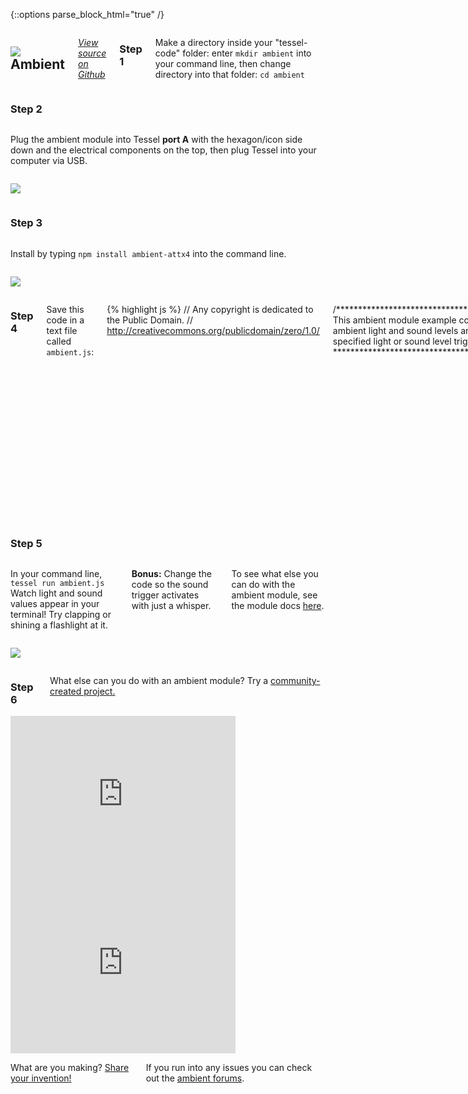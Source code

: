{::options parse_block_html="true" /}

<div class="row">
<div class="large-12 columns">

## <img class="constrain-sm" src="//i.imgur.com/hqZ399I.png"> Ambient

[<i class="fa fa-github"> View source on Github</i>](https://github.com/tessel/ambient-attx4)

### Step 1

Make a directory inside your "tessel-code" folder: enter `mkdir ambient` into your command line, then change directory into that folder: `cd ambient`

</div>
</div>

<div class="row">
<div class="large-12 columns">

### Step 2

</div>
</div>

<div class="row">
<div class="large-6 columns">

Plug the ambient module into Tessel **port A** with the hexagon/icon side down and the electrical components on the top, then plug Tessel into your computer via USB.

</div>
<div class="large-6 columns">

![](http://i.imgur.com/RLmPhfw.jpg)

</div>
</div>

<div class="row">
<div class="large-12 columns">

### Step 3

</div>
</div>

<div class="row">
<div class="large-6 columns">

Install by typing `npm install ambient-attx4` into the command line.

</div>
<div class="large-6 columns">

![](//i.imgur.com/WWtJyIJ.jpg)

</div>
</div>

<div class="row">
<div class="large-12 columns">

### Step 4

Save this code in a text file called `ambient.js`:

{% highlight js %}
// Any copyright is dedicated to the Public Domain.
// http://creativecommons.org/publicdomain/zero/1.0/

/*********************************************
This ambient module example console.logs
ambient light and sound levels and whenever a
specified light or sound level trigger is met.
*********************************************/

var tessel = require('tessel');
var ambientlib = require('ambient-attx4');

var ambient = ambientlib.use(tessel.port['A']);

ambient.on('ready', function () {
  // Get points of light and sound data.
  setInterval(function () {
    ambient.getLightLevel( function(err, ldata) {
      if (err) throw err;
      ambient.getSoundLevel( function(err, sdata) {
        if (err) throw err;
        console.log("Light level:", ldata.toFixed(8), " ", "Sound Level:", sdata.toFixed(8));
      });
    })
  }, 500); // The readings will happen every .5 seconds unless the trigger is hit

  ambient.setLightTrigger(0.5);

  // Set a light level trigger
  // The trigger is a float between 0 and 1
  ambient.on('light-trigger', function(data) {
    console.log("Our light trigger was hit:", data);

    // Clear the trigger so it stops firing
    ambient.clearLightTrigger();

    // After 1.5 seconds reset light trigger
    setTimeout(function () {
      ambient.setLightTrigger(0.5);
    }, 1500);
  });

  // Set a sound level trigger
  // The trigger is a float between 0 and 1
  ambient.setSoundTrigger(0.1);

  ambient.on('sound-trigger', function(data) {
    console.log("Something happened with sound: ", data);

    // Clear it
    ambient.clearSoundTrigger();

    //After 1.5 seconds reset sound trigger
    setTimeout(function () {
      ambient.setSoundTrigger(0.1);
    }, 1500);
  });
});

ambient.on('error', function (err) {
  console.log(err);
});
{% endhighlight %}

</div>
</div>

<div class="row">
<div class="large-12 columns">

### Step 5

</div>
</div>

<div class="row">
<div class="large-6 columns">

In your command line, `tessel run ambient.js`  
 Watch light and sound values appear in your terminal! Try clapping or shining a flashlight at it.  

**Bonus:** Change the code so the sound trigger activates with just a whisper.  

To see what else you can do with the ambient module, see the module docs [here](https://github.com/tessel/ambient-attx4).

</div>
<div class="large-6 columns">

![](http://i.imgur.com/SuvbD9O.gif)

</div>
</div>

<div class="row">
<div class="large-12 columns">

### Step 6

What else can you do with an ambient module? Try a [community-created project.](http://tessel.io/projects)

</div>
</div>

<div class="row">
<div class="large-6 columns left">
<iframe frameborder="0" height="270" scrolling="no" src="http://tessel.hackster.io/ifoundthemeaningoflife/audio-visualizer/embed" width="360"></iframe>
</div>

<div class="large-6 columns left">
<iframe frameborder="0" height="270" scrolling="no" src="http://tessel.hackster.io/ifoundthemeaningoflife/tessel-clap-switch/embed" width="360"></iframe>
</div>
</div>

<div class="row">
<div class="large-12 columns">

What are you making? [Share your invention!](//tessel.io/projects)

If you run into any issues you can check out the [ambient forums](http://forums.tessel.io/category/ambient).

</div>
</div>
